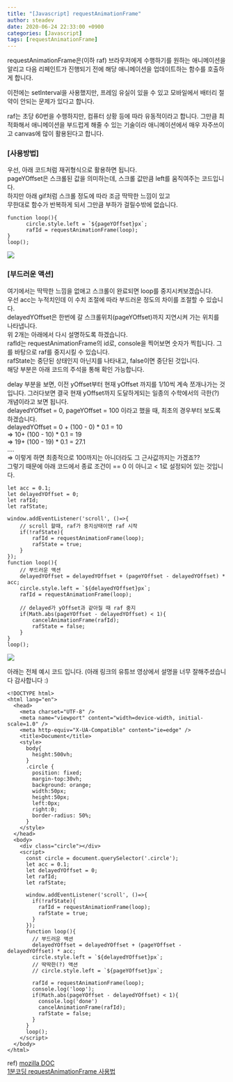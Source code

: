 ```yaml
---
title: "[Javascript] requestAnimationFrame"
author: steadev
date: 2020-06-24 22:33:00 +0900
categories: [Javascript]
tags: [requestAnimationFrame]
---
```



requestAnimationFrame은(이하 raf) 브라우저에게 수행하기를 원하는 애니메이션을 알리고 다음 리페인트가 진행되기 전에 해당 애니메이션을 업데이트하는 함수를 호출하게 합니다.

이전에는 setInterval을 사용했지만, 프레임 유실이 있을 수 있고 모바일에서 배터리 절약이 안되는 문제가 있다고 합니다.

raf는 초당 60번을 수행하지만, 컴퓨터 상황 등에 따라 유동적이라고 합니다. 그만큼 최적화해서 애니메이션을 부드럽게 해줄 수 있는 기술이라 애니메이션에서 매우 자주쓰이고 canvas에 많이 활용된다고 합니다.

### \[사용방법\]

우선, 아래 코드처럼 재귀형식으로 활용하면 됩니다.  
pageYOffset은 스크롤된 값을 의미하는데, 스크롤 값만큼 left를 움직여주는 코드입니다.  
하지만 아래 gif처럼 스크롤 정도에 따라 조금 딱딱한 느낌이 있고  
무한대로 함수가 반복하게 되서 그만큼 부하가 걸릴수밖에 없습니다.

```
function loop(){
      circle.style.left = `${pageYOffset}px`;
      rafId = requestAnimationFrame(loop);
}
loop();
```

<img src="https://steadev.github.io/assets/js/2020-06-24-1.gif" />

### \[부드러운 액션\]

여기에서는 딱딱한 느낌을 없애고 스크롤이 완료되면 loop를 중지시켜보겠습니다.  
우선 acc는 누적치인데 이 수치 조절에 따라 부드러운 정도의 차이를 조절할 수 있습니다.  
delayedYOffset은 한번에 갈 스크롤위치(pageYOffset)까지 지연시켜 가는 위치를 나타냅니다.  
위 2개는 아래에서 다시 설명하도록 하겠습니다.  
rafId는 requestAnimationFrame의 id로, console을 찍어보면 숫자가 찍힙니다. 그를 바탕으로 raf를 중지시킬 수 있습니다.  
rafState는 중단된 상태인지 아닌지를 나타내고, false이면 중단된 것입니다.  
해당 부분은 아래 코드의 주석을 통해 확인 가능합니다.  
  
  
delay 부분을 보면, 이전 yOffset부터 현재 yOffset 까지를 1/10씩 계속 쪼개나가는 것입니다. 그러다보면 결국 현재 yOffset까지 도달하게되는 일종의 수학에서의 극한(?) 개념이라고 보면 됩니다.  
delayedYOffset = 0, pageYOffset = 100 이라고 했을 때, 최초의 경우부터 보도록 하겠습니다.  
delayedYOffset = 0 + (100 - 0) \* 0.1 = 10  
\=> 10+ (100 - 10) \* 0.1 = 19  
\=> 19+ (100 - 19) \* 0.1 = 27.1  
....  
\=> 이렇게 하면 최종적으로 100까지는 아니더라도 그 근사값까지는 가겠죠??  
그렇기 때문에 아래 코드에서 종료 조건이 == 0 이 아니고 < 1로 설정되어 있는 것입니다.

```
let acc = 0.1;
let delayedYOffset = 0;
let rafId;
let rafState;

window.addEventListener('scroll', ()=>{
    // scroll 할때, raf가 중지상태이면 raf 시작
    if(!rafState){
        rafId = requestAnimationFrame(loop);
        rafState = true;
    }
});
function loop(){
    // 부드러운 액션
    delayedYOffset = delayedYOffset + (pageYOffset - delayedYOffset) * acc;
    circle.style.left = `${delayedYOffset}px`;
    rafId = requestAnimationFrame(loop);

    // delayed가 yOffset과 같아질 때 raf 중지
    if(Math.abs(pageYOffset - delayedYOffset) < 1){
        cancelAnimationFrame(rafId);
        rafState = false;
    }
}
loop();
```

<img src="https://steadev.github.io/assets/js/2020-06-24-2.gif" />

아래는 전체 예시 코드 입니다. (아래 링크의 유튜브 영상에서 설명을 너무 잘해주셨습니다 감사합니다 :)

```
<!DOCTYPE html>
<html lang="en">
  <head>
    <meta charset="UTF-8" />
    <meta name="viewport" content="width=device-width, initial-scale=1.0" />
    <meta http-equiv="X-UA-Compatible" content="ie=edge" />
    <title>Document</title>
    <style>
      body{
        height:500vh;
      }
      .circle {
        position: fixed;
        margin-top:30vh;
        background: orange;
        width:50px;
        height:50px;
        left:0px;
        right:0;
        border-radius: 50%;
      }
    </style>
  </head>
  <body>
    <div class="circle"></div>
    <script>
      const circle = document.querySelector('.circle');
      let acc = 0.1;
      let delayedYOffset = 0;
      let rafId;
      let rafState;

      window.addEventListener('scroll', ()=>{
        if(!rafState){
          rafId = requestAnimationFrame(loop);
          rafState = true;
        }
      });
      function loop(){
        // 부드러운 액션
        delayedYOffset = delayedYOffset + (pageYOffset - delayedYOffset) * acc;
        circle.style.left = `${delayedYOffset}px`;
        // 딱딱한(?) 액션
        // circle.style.left = `${pageYOffset}px`;

        rafId = requestAnimationFrame(loop);
        console.log('loop');
        if(Math.abs(pageYOffset - delayedYOffset) < 1){
          console.log('done')
          cancelAnimationFrame(rafId);
          rafState = false;
        }
      }
      loop();
    </script>
  </body>
</html>
```

ref) [mozilla DOC](https://developer.mozilla.org/ko/docs/Web/API/Window/requestAnimationFrame)  
[1분코딩 requestAnimationFrame 사용법](https://youtu.be/9XnqDSabFjM)